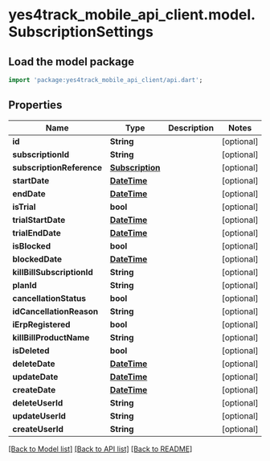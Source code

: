 # yes4track_mobile_api_client.model.SubscriptionSettings

## Load the model package
```dart
import 'package:yes4track_mobile_api_client/api.dart';
```

## Properties
Name | Type | Description | Notes
------------ | ------------- | ------------- | -------------
**id** | **String** |  | [optional] 
**subscriptionId** | **String** |  | [optional] 
**subscriptionReference** | [**Subscription**](Subscription.md) |  | [optional] 
**startDate** | [**DateTime**](DateTime.md) |  | [optional] 
**endDate** | [**DateTime**](DateTime.md) |  | [optional] 
**isTrial** | **bool** |  | [optional] 
**trialStartDate** | [**DateTime**](DateTime.md) |  | [optional] 
**trialEndDate** | [**DateTime**](DateTime.md) |  | [optional] 
**isBlocked** | **bool** |  | [optional] 
**blockedDate** | [**DateTime**](DateTime.md) |  | [optional] 
**killBillSubscriptionId** | **String** |  | [optional] 
**planId** | **String** |  | [optional] 
**cancellationStatus** | **bool** |  | [optional] 
**idCancellationReason** | **String** |  | [optional] 
**iErpRegistered** | **bool** |  | [optional] 
**killBillProductName** | **String** |  | [optional] 
**isDeleted** | **bool** |  | [optional] 
**deleteDate** | [**DateTime**](DateTime.md) |  | [optional] 
**updateDate** | [**DateTime**](DateTime.md) |  | [optional] 
**createDate** | [**DateTime**](DateTime.md) |  | [optional] 
**deleteUserId** | **String** |  | [optional] 
**updateUserId** | **String** |  | [optional] 
**createUserId** | **String** |  | [optional] 

[[Back to Model list]](../README.md#documentation-for-models) [[Back to API list]](../README.md#documentation-for-api-endpoints) [[Back to README]](../README.md)


